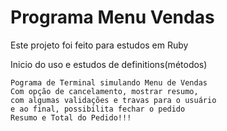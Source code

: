 # Programa Menu Vendas

Este projeto foi feito para estudos em Ruby

Inicio do uso e estudos de definitions(métodos)

```
Pograma de Terminal simulando Menu de Vendas
Com opção de cancelamento, mostrar resumo,
com algumas validações e travas para o usuário
e ao final, possibilita fechar o pedido
Resumo e Total do Pedido!!!
```